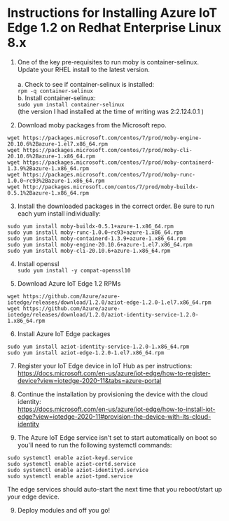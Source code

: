 # Instructions for Installing Azure IoT Edge 1.2 on Redhat Enterprise Linux 8.x

1.	One of the key pre-requisites to run moby is container-selinux. <BR>
Update your RHEL install to the latest version. <BR><BR>
a.	Check to see if container-selinux is installed:<BR>
```rpm -q container-selinux```<BR>
b.	Install container-selinux:<BR>
```sudo yum install container-selinux```<BR>
(the version I had installed at the time of writing was 2:2.124.0.1  )

2.	Download moby packages from the Microsoft repo. 
```
wget https://packages.microsoft.com/centos/7/prod/moby-engine-20.10.6%2Bazure-1.el7.x86_64.rpm 
wget https://packages.microsoft.com/centos/7/prod/moby-cli-20.10.6%2Bazure-1.x86_64.rpm 
wget https://packages.microsoft.com/centos/7/prod/moby-containerd-1.3.9%2Bazure-1.x86_64.rpm 
wget https://packages.microsoft.com/centos/7/prod/moby-runc-1.0.0~rc93%2Bazure-1.x86_64.rpm 
wget http://packages.microsoft.com/centos/7/prod/moby-buildx-0.5.1%2Bazure-1.x86_64.rpm
```
  
3.	Install the downloaded packages in the correct order. Be sure to run each yum install individually:
```
sudo yum install moby-buildx-0.5.1+azure-1.x86_64.rpm 
sudo yum install moby-runc-1.0.0~rc93+azure-1.x86_64.rpm 
sudo yum install moby-containerd-1.3.9+azure-1.x86_64.rpm 
sudo yum install moby-engine-20.10.6+azure-1.el7.x86_64.rpm 
sudo yum install moby-cli-20.10.6+azure-1.x86_64.rpm 
```
  
4.	Install openssl <BR>
```sudo yum install -y compat-openssl10 ```
  
5.	Download Azure IoT Edge 1.2 RPMs 
```
wget https://github.com/Azure/azure-iotedge/releases/download/1.2.0/aziot-edge-1.2.0-1.el7.x86_64.rpm 
wget https://github.com/Azure/azure-iotedge/releases/download/1.2.0/aziot-identity-service-1.2.0-1.x86_64.rpm 
```
  
6.	Install Azure IoT Edge packages 
```
sudo yum install aziot-identity-service-1.2.0-1.x86_64.rpm 
sudo yum install aziot-edge-1.2.0-1.el7.x86_64.rpm 
```

7. Register your IoT Edge device in IoT Hub as per instructions: <BR>
  https://docs.microsoft.com/en-us/azure/iot-edge/how-to-register-device?view=iotedge-2020-11&tabs=azure-portal <BR>
  
8. Continue the installation by provisioning the device with the cloud identity: <BR>
  https://docs.microsoft.com/en-us/azure/iot-edge/how-to-install-iot-edge?view=iotedge-2020-11#provision-the-device-with-its-cloud-identity 
  
9. The Azure IoT Edge service isn't set to start automatically on boot so you'll need to run the following systemctl commands:
```sudo systemctl enable aziot-edged.service
sudo systemctl enable aziot-keyd.service
sudo systemctl enable aziot-certd.service
sudo systemctl enable aziot-identityd.service
sudo systemctl enable aziot-tpmd.service
 ```

The edge services should auto-start the next time that you reboot/start up your edge device.  
  
9. Deploy modules and off you go!
